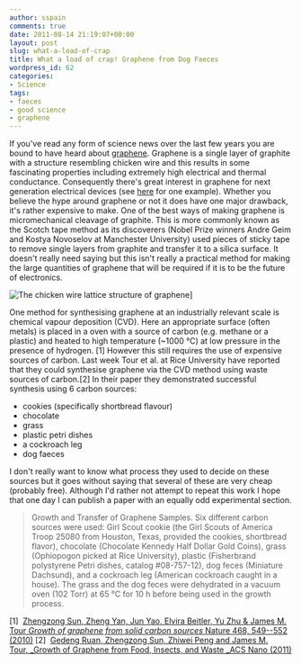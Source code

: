 ```yaml
---
author: sspain
comments: true
date: 2011-08-14 21:19:07+00:00
layout: post
slug: what-a-load-of-crap
title: What a load of crap! Graphene from Dog Faeces
wordpress_id: 62
categories:
- Science
tags:
- faeces
- good science
- graphene
---
```


If you've read any form of science news over the last few years you are bound to have heard about [graphene](http://en.wikipedia.org/wiki/Graphene). Graphene is a single layer of graphite with a structure resembling chicken wire and this results in some fascinating properties including extremely high electrical and thermal conductance. Consequently there's great interest in graphene for next generation electrical devices (see [here](http://www.technologyreview.com/computing/25633/page1/) for one example). Whether you believe the hype around graphene or not it does have one major drawback, it's rather expensive to make. One of the best ways of making graphene is micromechanical cleavage of graphite. This is more commonly known as the Scotch tape method as its discoverers (Nobel Prize winners Andre Geim and Kostya Novoselov at Manchester University) used pieces of sticky tape to remove single layers from graphite and transfer it to a silica surface. It doesn't really need saying but this isn't really a practical method for making the large quantities of graphene that will be required if it is to be the future of electronics.

![The chicken wire lattice structure of graphene](http://sebspain.co.uk/wp-content/uploads/2011/08/Graphen-480x384.jpg)]

One method for synthesising graphene at an industrially relevant scale is chemical vapour deposition (CVD). Here an appropriate surface (often metals) is placed in a oven with a source of carbon (e.g. methane or a plastic) and heated to high temperature (~1000 °C) at low pressure in the presence of hydrogen. [1] However this still requires the use of expensive sources of carbon. Last week Tour et al. at Rice University have reported that they could synthesise graphene via the CVD method using waste sources of carbon.[2] In their paper they demonstrated successful synthesis using 6 carbon sources:

  * cookies (specifically shortbread flavour)
  * chocolate
  * grass
  * plastic petri dishes
  * a cockroach leg
  * dog faeces

I don't really want to know what process they used to decide on these sources but it goes without saying that several of these are very cheap (probably free). Although I'd rather not attempt to repeat this work I hope that one day I can publish a paper with an equally odd experimental section.

> Growth and Transfer of Graphene Samples. Six different carbon sources were used: Girl Scout cookie (the Girl Scouts of America Troop 25080 from Houston, Texas, provided the cookies, shortbread flavor), chocolate (Chocolate Kennedy Half Dollar Gold Coins), grass (Ophiopogon picked at Rice University), plastic (Fisherbrand polystyrene Petri dishes, catalog #08-757-12), dog feces (Miniature Dachsund), and a cockroach leg (American cockroach caught in a house). The grass and the dog feces were dehydrated in a vacuum oven (102 Torr) at 65 °C for 10 h before being used in the growth process.


[1]  [Zhengzong Sun, Zheng Yan, Jun Yao, Elvira Beitler, Yu Zhu & James M. Tour _Growth of graphene from solid carbon sources_ Nature 468, 549--552 (2010)](http://dx.doi.org/10.1038/nature09804)
[2]  [Gedeng Ruan, Zhengzong Sun, Zhiwei Peng and James M. Tour, _Growth of Graphene from Food, Insects, and Waste _ACS Nano (2011)](http://dx.doi.org/10.1021/nn202625c)
